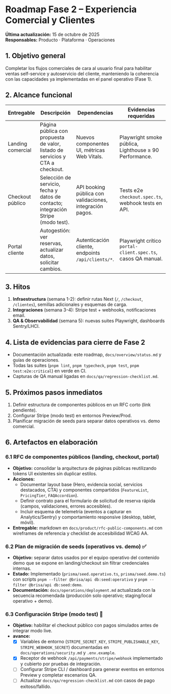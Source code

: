 # Roadmap Fase 2 – Experiencia Comercial y Clientes

**Última actualización:** 15 de octubre de 2025  
**Responsables:** Producto · Plataforma · Operaciones

## 1. Objetivo general

Completar los flujos comerciales de cara al usuario final para habilitar ventas self-service y autoservicio del cliente, manteniendo la coherencia con las capacidades ya implementadas en el panel operativo (Fase 1).

## 2. Alcance funcional

| Entregable        | Descripción                                                                       | Dependencias                                             | Evidencias requeridas                                        |
| ----------------- | --------------------------------------------------------------------------------- | -------------------------------------------------------- | ------------------------------------------------------------ |
| Landing comercial | Página pública con propuesta de valor, listado de servicios y CTA a checkout.     | Nuevos componentes UI, métricas Web Vitals.              | Playwright smoke pública, Lighthouse ≥ 90 Performance.       |
| Checkout público  | Selección de servicio, fecha y datos de contacto; integración Stripe (modo test). | API booking pública con validaciones, integración pagos. | Tests e2e `checkout.spec.ts`, webhook tests en API.          |
| Portal cliente    | Autogestión: ver reservas, actualizar datos, solicitar cambios.                   | Autenticación cliente, endpoints `/api/clients/*`.       | Playwright crítico `portal-client.spec.ts`, casos QA manual. |

## 3. Hitos

1. **Infraestructura** (semana 1-2): definir rutas Next (`/`, `/checkout`, `/clientes`), semillas adicionales y esquemas de carga.
2. **Integraciones** (semana 3-4): Stripe test + webhooks, notificaciones email.
3. **QA & Observabilidad** (semana 5): nuevas suites Playwright, dashboards Sentry/LHCI.

## 4. Lista de evidencias para cierre de Fase 2

- Documentación actualizada: este roadmap, `docs/overview/status.md` y guías de operaciones.
- Todas las suites (`pnpm lint`, `pnpm typecheck`, `pnpm test`, `pnpm test:e2e:critical`) en verde en CI.
- Capturas de QA manual ligadas en `docs/qa/regression-checklist.md`.

## 5. Próximos pasos inmediatos

1. Definir estructura de componentes públicos en un RFC corto (link pendiente).
2. Configurar Stripe (modo test) en entornos Preview/Prod.
3. Planificar migración de seeds para separar datos operativos vs. demo comercial.

## 6. Artefactos en elaboración

### 6.1 RFC de componentes públicos (landing, checkout, portal)

- **Objetivo:** consolidar la arquitectura de páginas públicas reutilizando tokens UI existentes sin duplicar estilos.
- **Acciones:**
  - Documentar layout base (Hero, evidencia social, servicios destacados, CTA) y componentes compartidos (`FeatureList`, `PricingTier`, `FAQAccordion`).
  - Definir contrato para el formulario de solicitud de reserva rápida (campos, validaciones, errores accesibles).
  - Incluir esquema de telemetría (eventos a capturar en Analytics/Sentry) y comportamiento responsive (desktop, tablet, móvil).
- **Entregable:** markdown en `docs/product/rfc-public-components.md` con wireframes de referencia y checklist de accesibilidad WCAG AA.

### 6.2 Plan de migración de seeds (operativos vs. demo) ✅

- **Objetivo:** separar datos usados por el equipo operativo del contenido demo que se expone en landing/checkout sin filtrar credenciales internas.
- **Estado:** Implementado (`prisma/seed.operativo.ts`, `prisma/seed.demo.ts`) con scripts `pnpm --filter @brisa/api db:seed:operativo` y `pnpm --filter @brisa/api db:seed:demo`.
- **Documentación:** `docs/operations/deployment.md` actualizada con la secuencia recomendada (producción solo operativo; staging/local operativo + demo).

### 6.3 Configuración Stripe (modo test) 🔄

- **Objetivo:** habilitar el checkout público con pagos simulados antes de integrar modo live.
- **avance:**
  - [x] Variables de entorno (`STRIPE_SECRET_KEY`, `STRIPE_PUBLISHABLE_KEY`, `STRIPE_WEBHOOK_SECRET`) documentadas en `docs/operations/security.md` y `.env.example`.
  - [x] Receptor de webhook `/api/payments/stripe/webhook` implementado y cubierto por pruebas de integración.
  - [ ] Configurar Stripe CLI / dashboard para generar eventos en entornos Preview y completar escenarios QA.
  - [ ] Actualizar `docs/qa/regression-checklist.md` con casos de pago exitoso/fallido.
